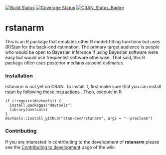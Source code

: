 [![Build Status](https://travis-ci.org/stan-dev/rstanarm.svg?branch=master)](https://travis-ci.org/stan-dev/rstanarm) [![Coverage Status](https://img.shields.io/codecov/c/github/stan-dev/rstanarm/master.svg)](https://codecov.io/github/stan-dev/rstanarm?branch=master) [![CRAN\_Status\_Badge](http://www.r-pkg.org/badges/version/rstanarm)](http://cran.r-project.org/package=rstanarm)


rstanarm
========
This is an R package that emulates other R model-fitting functions but uses (R)Stan for the back-end estimation. 
The primary target audience is people who would be open to Bayesian inference if using Bayesian software were easy 
but would use frequentist software otherwise. That said, this R package often uses posterior medians as point estimates.

### Installation

rstanarm is not yet on CRAN. To install it, first make sure that you can install rstan by following these [instructions](https://github.com/stan-dev/rstan/wiki/RStan-Getting-Started) . Then, execute in R
```{r}
if (!require(devtools)) {
  install.packages("devtools")
  library(devtools)
}
devtools::install_github("stan-dev/rstanarm", args = "--preclean")
```

### Contributing 

If you are interested in contributing to the development of **rstanarm** please see the [Contributing to development](https://github.com/stan-dev/rstanarm/wiki/Contributing-to-development) page of the wiki.
